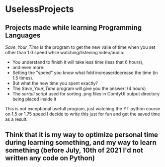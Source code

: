 # UselessProjects

## Projects made while learning Programming Languages


*Save_Your_Time* is the program to get the new valie of time when you set other than 1.0 speed while watching/listening video/audio:
  - You understand to finish it will take less time (less that 6 hours),
  - and even more:
  - Setting the "speed" you know what fold increase/decrease the time (in 1.5 times).
  - But what the new time you spent exactly?
  - The *Save_Your_Time* program will give you the answer! (4 hours)
  - The *sortall* script used for sorting .png files in ComfyUI output directory being placed inside it
			 
			 
This is not exceptional usefull program, just watching the YT python course on 1.5 or 1.75 speed I decide to write this just for fun and get the saved time as a result.
 
## Think that it is my way to optimize personal time during learning something, and my way to learn something (before July, 10th of 2021 I'd not written any code on Python)
  
 
